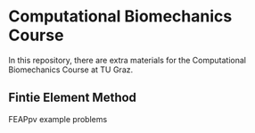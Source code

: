 # Computational Biomechanics Course 

In this repository, there are extra materials for the Computational Biomechanics Course at TU Graz. 

## Fintie Element Method 
FEAPpv example problems

